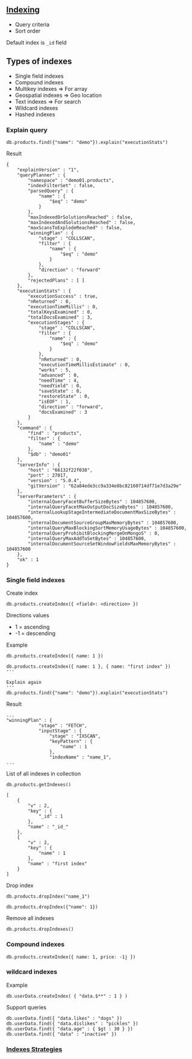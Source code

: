 ## [Indexing](https://docs.mongodb.com/manual/indexes/)
* Query criteria
* Sort order

Default index is `_id` field
## Types of indexes
* Single field indexes
* Compound indexes
* Multikey indexes => For array
* Geospatial indexes => Geo location
* Text indexes => For search
* Wildcard indexes
* Hashed indexes

### Explain query
```
db.products.find({"name": "demo"}).explain("executionStats")
```

Result
```
{
	"explainVersion" : "1",
	"queryPlanner" : {
		"namespace" : "demo01.products",
		"indexFilterSet" : false,
		"parsedQuery" : {
			"name" : {
				"$eq" : "demo"
			}
		},
		"maxIndexedOrSolutionsReached" : false,
		"maxIndexedAndSolutionsReached" : false,
		"maxScansToExplodeReached" : false,
		"winningPlan" : {
			"stage" : "COLLSCAN",
			"filter" : {
				"name" : {
					"$eq" : "demo"
				}
			},
			"direction" : "forward"
		},
		"rejectedPlans" : [ ]
	},
	"executionStats" : {
		"executionSuccess" : true,
		"nReturned" : 0,
		"executionTimeMillis" : 0,
		"totalKeysExamined" : 0,
		"totalDocsExamined" : 3,
		"executionStages" : {
			"stage" : "COLLSCAN",
			"filter" : {
				"name" : {
					"$eq" : "demo"
				}
			},
			"nReturned" : 0,
			"executionTimeMillisEstimate" : 0,
			"works" : 5,
			"advanced" : 0,
			"needTime" : 4,
			"needYield" : 0,
			"saveState" : 0,
			"restoreState" : 0,
			"isEOF" : 1,
			"direction" : "forward",
			"docsExamined" : 3
		}
	},
	"command" : {
		"find" : "products",
		"filter" : {
			"name" : "demo"
		},
		"$db" : "demo01"
	},
	"serverInfo" : {
		"host" : "66132f22f038",
		"port" : 27017,
		"version" : "5.0.4",
		"gitVersion" : "62a84ede3cc9a334e8bc82160714df71e7d3a29e"
	},
	"serverParameters" : {
		"internalQueryFacetBufferSizeBytes" : 104857600,
		"internalQueryFacetMaxOutputDocSizeBytes" : 104857600,
		"internalLookupStageIntermediateDocumentMaxSizeBytes" : 104857600,
		"internalDocumentSourceGroupMaxMemoryBytes" : 104857600,
		"internalQueryMaxBlockingSortMemoryUsageBytes" : 104857600,
		"internalQueryProhibitBlockingMergeOnMongoS" : 0,
		"internalQueryMaxAddToSetBytes" : 104857600,
		"internalDocumentSourceSetWindowFieldsMaxMemoryBytes" : 104857600
	},
	"ok" : 1
}
```

### Single field indexes

Create index
```
db.products.createIndex({ <field>: <direction> })
```
Directions values
* 1 = ascending
* -1 = descending

Example
```
db.products.createIndex({ name: 1 })

db.products.createIndex({ name: 1 }, { name: "first index" })
'''

Explain again
'''
db.products.find({"name": "demo"}).explain("executionStats")
```

Result
```
...
"winningPlan" : {
			"stage" : "FETCH",
			"inputStage" : {
				"stage" : "IXSCAN",
				"keyPattern" : {
					"name" : 1
				},
				"indexName" : "name_1",
...
```

List of all indexes in collection
```
db.products.getIndexes()

[
	{
		"v" : 2,
		"key" : {
			"_id" : 1
		},
		"name" : "_id_"
	},
	{
		"v" : 2,
		"key" : {
			"name" : 1
		},
		"name" : "first index"
	}
]
```

Drop index
```
db.products.dropIndex("name_1")

db.products.dropIndex({"name": 1})
```

Remove all indexes
```
db.products.dropIndexes()
```

### Compound indexes

```
db.products.createIndex({ name: 1, price: -1j })
```

### wildcard indexes

Example
```
db.userData.createIndex( { "data.$**" : 1 } )
```

Support queries
```
db.userData.find({ "data.likes" : "dogs" })
db.userData.find({ "data.dislikes" : "pickles" })
db.userData.find({ "data.age" : { $gt : 30 } })
db.userData.find({ "data" : "inactive" })
```

### [Indexes Strategies](https://docs.mongodb.com/manual/applications/indexes/)
